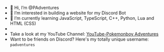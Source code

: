 - 👋 Hi, I’m @PAdventures
- 👀 I’m interested in building a website for my Discord Bot
- 🌱 I’m currently learning JavaScript, TypeScript, C++, Python, Lua and HTML (CSS)
- 
- Take a look at my YouTube Channel: [YouTube-Pokemonboy Adventures](https://www.youtube.com/channel/UCikO67glfy07ucQMwFMPvxQ)
- Want to be friends on Discord? Here's my totally unique username: `padventures`

<!---
PAdventures/PAdventures is a ✨ special ✨ repository because its `README.md` (this file) appears on your GitHub profile.
You can click the Preview link to take a look at your changes.
--->
